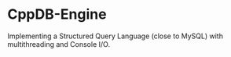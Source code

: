 # CppDB-Engine
Implementing a Structured Query Language (close to MySQL) with multithreading and Console I/O.
